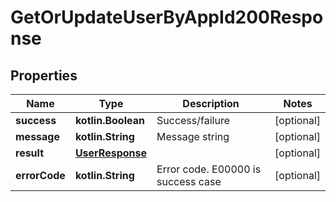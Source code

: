 
# GetOrUpdateUserByAppId200Response

## Properties
Name | Type | Description | Notes
------------ | ------------- | ------------- | -------------
**success** | **kotlin.Boolean** | Success/failure |  [optional]
**message** | **kotlin.String** | Message string |  [optional]
**result** | [**UserResponse**](UserResponse.md) |  |  [optional]
**errorCode** | **kotlin.String** | Error code. E00000 is success case |  [optional]



